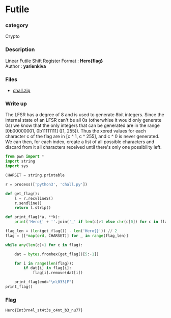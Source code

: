 # Futile

### category

Crypto

### Description

Linear Futile Shift Register
Format : **Hero{flag}**<br>
Author : **yarienkiva**

### Files

- [chall.zip](chall.zip)

### Write up

The LFSR has a degree of 8 and is used to generate 8bit integers. Since the internal state of an LFSR can't be all 0s (otherwhise it would only generate 0s)
we know that the only integers that can be generated are in the range \[0b00000001, 0b11111111\] (\[1, 255]).
Thus the xored values for each character c of the flag are in [c ^ 1, c ^ 255], and c ^ 0 is never generated.
We can then, for each index, create a list of all possible characters and discard from it all characters received until there's only one possibility left.

```py
from pwn import *
import string
import sys

CHARSET = string.printable

r = process(['python3', 'chall.py'])

def get_flag():
    l = r.recvlineS()
    r.sendline()
    return l.strip()

def print_flag(*a, **k):
    print('Hero{' + ''.join('_' if len(c)>1 else chr(c[0]) for c in flag) + '}', sum(map(len, flag)), *a, **k)

flag_len = (len(get_flag()) - len('Hero{}')) // 2
flag = [[*map(ord, CHARSET)] for _ in range(flag_len)]

while any(len(c)>1 for c in flag):

    dat = bytes.fromhex(get_flag()[5:-1])

    for i in range(len(flag)):
        if dat[i] in flag[i]:
            flag[i].remove(dat[i])

    print_flag(end="\n\033[F")
print_flag()
```

### Flag

```Hero{Int3rn4l_st4t3s_c4nt_b3_nu77}```

